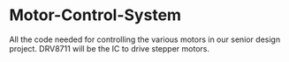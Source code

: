 # Motor-Control-System
All the code needed for controlling the various motors in our senior design project.
DRV8711 will be the IC to drive stepper motors.
